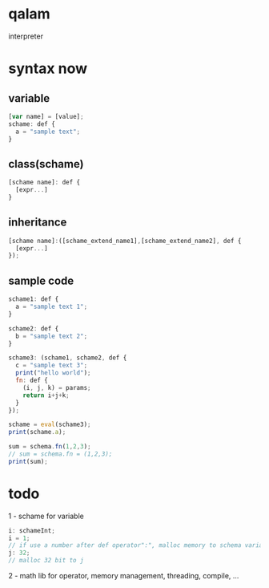 # qalam
interpreter

# syntax now
## variable
```js
[var name] = [value];
schame: def {
  a = "sample text";
}
```

## class(schame)
```js
[schame name]: def {
  [expr...]
}
```

## inheritance
```js
[schame name]:([schame_extend_name1],[schame_extend_name2], def {
  [expr...]
});
```

## sample code
```js
schame1: def {
  a = "sample text 1";
}

schame2: def {
  b = "sample text 2";
}

schame3: (schame1, schame2, def {
  c = "sample text 3";
  print("hello world");
  fn: def {
    (i, j, k) = params;
    return i+j+k;
  }
});

schame = eval(schame3);
print(schame.a);

sum = schema.fn(1,2,3);
// sum = schema.fn = (1,2,3);
print(sum);
```


# todo
1 - schame for variable
```js
i: schameInt;
i = 1;
// if use a number after def operator":", malloc memory to schema variable
j: 32;
// malloc 32 bit to j
```
2 - math lib for operator, memory management, threading, compile, ...
